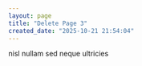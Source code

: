 ```yaml
---
layout: page
title: "Delete Page 3"
created_date: "2025-10-21 21:54:04"
---
```


nisl nullam sed neque ultricies 
